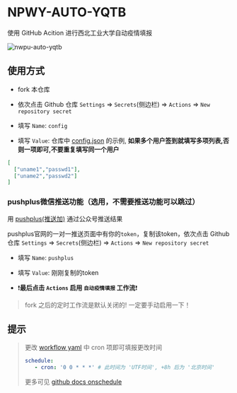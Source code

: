 # NPWY-AUTO-YQTB

使用 GitHub Acition 进行西北工业大学自动疫情填报

![nwpu-auto-yqtb](https://socialify.git.ci/2ndelement/nwpu-auto-yqtb/image?description=1&descriptionEditable=%20GitHub%20Acition%20%E8%A5%BF%E5%8C%97%E5%B7%A5%E4%B8%9A%E5%A4%A7%E5%AD%A6%E8%87%AA%E5%8A%A8%E7%96%AB%E6%83%85%E5%A1%AB%E6%8A%A5&font=Bitter&issues=1&language=1&name=1&owner=1&stargazers=1&theme=Light)

## 使用方式

- fork 本仓库

- 依次点击 Github 仓库 `Settings` => `Secrets`(侧边栏) => `Actions` => `New repository secret`

- 填写 `Name`: `config`

- 填写 `Value`: 仓库中 [config.json](config.json) 的示例, **如果多个用户签到就填写多项列表,否则一项即可,不要重复填写同一个用户**

```json
[
  ["uname1","passwd1"],
  ["uname2","passwd2"]
]
```

### pushplus微信推送功能（选用，不需要推送功能可以跳过）

用 [pushplus(推送加)](https://www.pushplus.plus/) 通过公众号推送结果

pushplus官网的一对一推送页面中有你的`token`，复制该token，依次点击 Github 仓库 `Settings` => `Secrets`(侧边栏) => `Actions` => `New repository secret`

- 填写 `Name`: `pushplus`

- 填写 `Value`: 刚刚复制的token



- ❗**最后点击 `Actions` 启用 `自动疫情填报` 工作流**❗
> fork 之后的定时工作流是默认关闭的! 一定要手动启用一下！

## 提示

> 更改 [workflow yaml](.github/workflows/main.yml) 中 cron 项即可填报更改时间
> ``` yaml
> schedule:
>    - cron: '0 0 * * *' # 此时间为 'UTF时间', +8h 后为 '北京时间'
> ```
> 更多可见 [github docs onschedule](https://docs.github.com/cn/actions/using-workflows/workflow-syntax-for-github-actions#onschedule)

